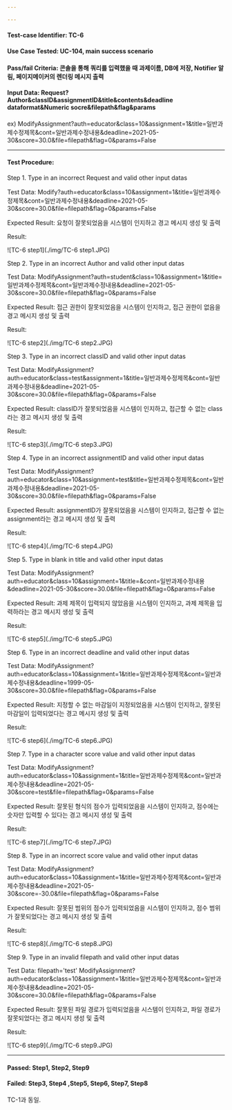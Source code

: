 ```yaml
---

---
```


#### Test-case Identifier: TC-6

#### Use Case Tested: UC-104, main success scenario

#### Pass/fail Criteria: 콘솔을 통해 쿼리를 입력했을 때 과제이름, DB에 저장, Notifier 알림, 페이지메이커의 렌더링 메시지 출력

#### Input Data: Request?Author&classID&assignmentID&title&contents&deadline dataformat&Numeric socre&filepath&flag&params

ex) ModifyAssignment?auth=educator&class=10&assignment=1&title=일반과제수정제목&cont=일반과제수정내용&deadline=2021-05-30&score=30.0&file=filepath&flag=0&params=False

------

#### Test Procedure:

Step 1. Type in an incorrect Request and  valid other input datas

Test Data: Modify?auth=educator&class=10&assignment=1&title=일반과제수정제목&cont=일반과제수정내용&deadline=2021-05-30&score=30.0&file=filepath&flag=0&params=False

Expected Result:  요청이 잘못되었음을 시스템이 인지하고 경고 메시지 생성 및 출력

Result:

![TC-6 step1](./img/TC-6 step1.JPG)

Step 2. Type in an incorrect Author and  valid other input datas

Test Data: ModifyAssignment?auth=student&class=10&assignment=1&title=일반과제수정제목&cont=일반과제수정내용&deadline=2021-05-30&score=30.0&file=filepath&flag=0&params=False

Expected Result: 접근 권한이 잘못되었음을 시스템이 인지하고, 접근 권한이 없음을 경고 메시지 생성 및 출력

Result:

![TC-6 step2](./img/TC-6 step2.JPG)

Step 3. Type in an incorrect classID and  valid other input datas

Test Data: ModifyAssignment?auth=educator&class=test&assignment=1&title=일반과제수정제목&cont=일반과제수정내용&deadline=2021-05-30&score=30.0&file=filepath&flag=0&params=False

Expected Result: classID가 잘못되었음을 시스템이 인지하고, 접근할 수 없는 class라는 경고 메시지 생성 및 출력

Result:

![TC-6 step3](./img/TC-6 step3.JPG)

Step 4. Type in an incorrect assignmentID and  valid other input datas

Test Data: ModifyAssignment?auth=educator&class=10&assignment=test&title=일반과제수정제목&cont=일반과제수정내용&deadline=2021-05-30&score=30.0&file=filepath&flag=0&params=False

Expected Result: assignmentID가 잘못되었음을 시스템이 인지하고, 접근할 수 없는 assignment라는 경고 메시지 생성 및 출력

Result:

![TC-6 step4](./img/TC-6 step4.JPG)

Step 5. Type in blank in title and  valid other input datas

Test Data: ModifyAssignment?auth=educator&class=10&assignment=1&title=&cont=일반과제수정내용&deadline=2021-05-30&score=30.0&file=filepath&flag=0&params=False

Expected Result: 과제 제목이 입력되지 않았음을 시스템이 인지하고, 과제 제목을 입력하라는 경고 메시지 생성 및 출력

Result:

![TC-6 step5](./img/TC-6 step5.JPG)

Step 6. Type in an incorrect deadline and  valid other input datas

Test Data: ModifyAssignment?auth=educator&class=10&assignment=1&title=일반과제수정제목&cont=일반과제수정내용&deadline=1999-05-30&score=30.0&file=filepath&flag=0&params=False

Expected Result: 지정할 수 없는 마감일이 지정되었음을 시스템이 인지하고, 잘못된 마감일이 입력되었다는 경고 메시지 생성 및 출력

Result:

![TC-6 step6](./img/TC-6 step6.JPG)

Step 7. Type in a character score value and  valid other input datas

Test Data: ModifyAssignment?auth=educator&class=10&assignment=1&title=일반과제수정제목&cont=일반과제수정내용&deadline=2021-05-30&score=test&file=filepath&flag=0&params=False

Expected Result: 잘못된 형식의 점수가 입력되었음을 시스템이 인지하고, 점수에는 숫자만 입력할 수 있다는 경고 메시지 생성 및 출력

Result:

![TC-6 step7](./img/TC-6 step7.JPG)

Step 8. Type in an incorrect score value and  valid other input datas

Test Data: ModifyAssignment?auth=educator&class=10&assignment=1&title=일반과제수정제목&cont=일반과제수정내용&deadline=2021-05-30&score=-30.0&file=filepath&flag=0&params=False

Expected Result: 잘못된 범위의 점수가 입력되었음을 시스템이 인지하고, 점수 범위가 잘못되었다는 경고 메시지 생성 및 출력

Result:

![TC-6 step8](./img/TC-6 step8.JPG)

Step 9. Type in an invalid filepath and  valid other input datas

Test Data: filepath='test'
	 ModifyAssignment?auth=educator&class=10&assignment=1&title=일반과제수정제목&cont=일반과제수정내용&deadline=2021-05-30&score=30.0&file=filepath&flag=0&params=False

Expected Result: 잘못된 파일 경로가 입력되었음을 시스템이 인지하고, 파일 경로가 잘못되었다는 경고 메시지 생성 및 출력

Result:

![TC-6 step9](./img/TC-6 step9.JPG)

------

#### Passed: Step1, Step2, Step9

#### Failed: Step3, Step4 ,Step5, Step6, Step7, Step8

TC-1과 동일.

